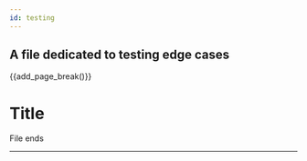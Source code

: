 ```yaml
---
id: testing
---
```

## A file dedicated to testing edge cases

{{add_page_break()}}
# Title

File ends

---